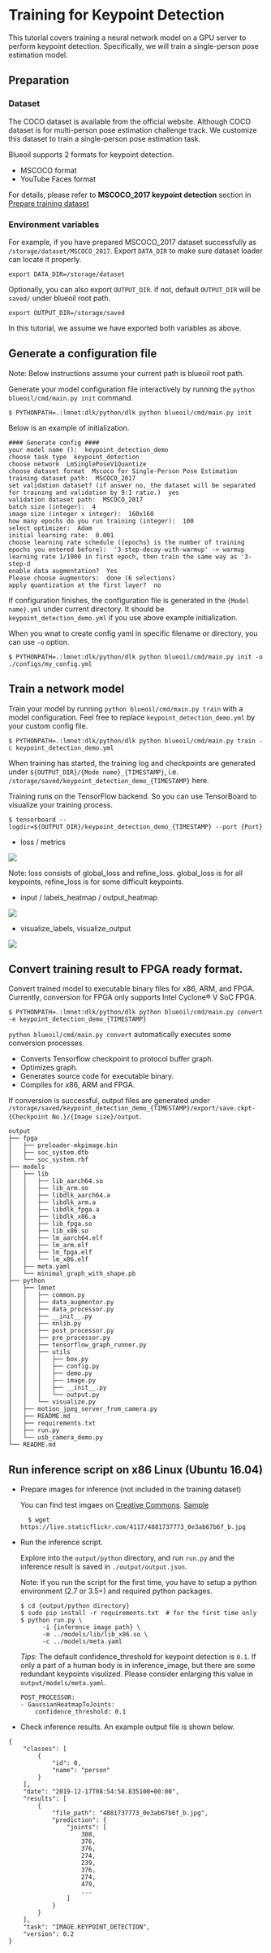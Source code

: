 # Training for Keypoint Detection

This tutorial covers training a neural network model on a GPU server to perform keypoint detection.
Specifically, we will train a single-person pose estimation model.

## Preparation

### Dataset

The COCO dataset is available from the official website.
Although COCO dataset is for multi-person pose estimation challenge track.
We customize this dataset to train a single-person pose estimation task.

Blueoil supports 2 formats for keypoint detection.
- MSCOCO format
- YouTube Faces format

For details, please refer to **MSCOCO_2017 keypoint detection** section in <a href="../usage/dataset.html">Prepare training dataset</a>

### Environment variables

For example, if you have prepared MSCOCO_2017 dataset successfully as `/storage/dataset/MSCOCO_2017`.
Export `DATA_DIR` to make sure dataset loader can locate it properly.

    export DATA_DIR=/storage/dataset

Optionally, you can also export `OUTPUT_DIR`. if not, default 
`OUTPUT_DIR` will be `saved/` under blueoil root path.

    export OUTPUT_DIR=/storage/saved

In this tutorial, we assume we have exported both variables as above.

## Generate a configuration file

Note: Below instructions assume your current path is blueoil root path.

Generate your model configuration file interactively by running the `python blueoil/cmd/main.py init` command.

    $ PYTHONPATH=.:lmnet:dlk/python/dlk python blueoil/cmd/main.py init

Below is an example of initialization.

```
#### Generate config ####
your model name ():  keypoint_detection_demo
choose task type  keypoint_detection
choose network  LmSinglePoseV1Quantize
choose dataset format  Mscoco for Single-Person Pose Estimation
training dataset path:  MSCOCO_2017
set validation dataset? (if answer no, the dataset will be separated for training and validation by 9:1 ratio.)  yes
validation dataset path:  MSCOCO_2017
batch size (integer):  4
image size (integer x integer):  160x160
how many epochs do you run training (integer):  100
select optimizer:  Adam
initial learning rate:  0.001
choose learning rate schedule ({epochs} is the number of training epochs you entered before):  '3-step-decay-with-warmup' -> warmup learning rate 1/1000 in first epoch, then train the same way as '3-step-d
enable data augmentation?  Yes
Please choose augmentors:  done (6 selections)
apply quantization at the first layer?  no
```

If configuration finishes, the configuration file is generated in the `{Model name}.yml` under current directory.
It should be `keypoint_detection_demo.yml` if you use above example initialization.


When you wnat to create config yaml in specific filename or directory, you can use `-o` option.

    $ PYTHONPATH=.:lmnet:dlk/python/dlk python blueoil/cmd/main.py init -o ./configs/my_config.yml

## Train a network model

Train your model by running `python blueoil/cmd/main.py train` with a model configuration.
Feel free to replace `keypoint_detection_demo.yml` by your custom config file.

    $ PYTHONPATH=.:lmnet:dlk/python/dlk python blueoil/cmd/main.py train -c keypoint_detection_demo.yml
    
    

When training has started, the training log and checkpoints are generated under `${OUTPUT_DIR}/{Mode name}_{TIMESTAMP}`,
i.e. `/storage/saved/keypoint_detection_demo_{TIMESTAMP}` here.

Training runs on the TensorFlow backend. So you can use TensorBoard to visualize your training process.

    $ tensorboard --logdir=${OUTPUT_DIR}/keypoint_detection_demo_{TIMESTAMP} --port {Port}

- loss / metrics
<img src="../_static/keypoint_detection_scalar.png">

Note: loss consists of global_loss and refine_loss.
global_loss is for all keypoints, refine_loss is for some difficult keypoints.

- input / labels_heatmap / output_heatmap
<img src="../_static/keypoint_detection_heatmap.png">

- visualize_labels, visualize_output
<img src="../_static/keypoint_detection_visualize.png">


## Convert training result to FPGA ready format.

Convert trained model to executable binary files for x86, ARM, and FPGA.
Currently, conversion for FPGA only supports Intel Cyclone® V SoC FPGA.

    $ PYTHONPATH=.:lmnet:dlk/python/dlk python blueoil/cmd/main.py convert -e keypoint_detection_demo_{TIMESTAMP}

`python blueoil/cmd/main.py convert` automatically executes some conversion processes.
- Converts Tensorflow checkpoint to protocol buffer graph.
- Optimizes graph.
- Generates source code for executable binary.
- Compiles for x86, ARM and FPGA.

If conversion is successful, output files are generated under
`/storage/saved/keypoint_detection_demo_{TIMESTAMP}/export/save.ckpt-{Checkpoint No.}/{Image size}/output`.

```
output
├── fpga
│   ├── preloader-mkpimage.bin
│   ├── soc_system.dtb
│   └── soc_system.rbf
├── models
│   ├── lib
│   │   ├── lib_aarch64.so
│   │   ├── lib_arm.so
│   │   ├── libdlk_aarch64.a
│   │   ├── libdlk_arm.a
│   │   ├── libdlk_fpga.a
│   │   ├── libdlk_x86.a
│   │   ├── lib_fpga.so
│   │   ├── lib_x86.so
│   │   ├── lm_aarch64.elf
│   │   ├── lm_arm.elf
│   │   ├── lm_fpga.elf
│   │   └── lm_x86.elf
│   ├── meta.yaml
│   └── minimal_graph_with_shape.pb
├── python
│   ├── lmnet
│   │   ├── common.py
│   │   ├── data_augmentor.py
│   │   ├── data_processor.py
│   │   ├── __init__.py
│   │   ├── nnlib.py
│   │   ├── post_processor.py
│   │   ├── pre_processor.py
│   │   ├── tensorflow_graph_runner.py
│   │   ├── utils
│   │   │   ├── box.py
│   │   │   ├── config.py
│   │   │   ├── demo.py
│   │   │   ├── image.py
│   │   │   ├── __init__.py
│   │   │   └── output.py
│   │   └── visualize.py
│   ├── motion_jpeg_server_from_camera.py
│   ├── README.md
│   ├── requirements.txt
│   ├── run.py
│   └── usb_camera_demo.py
└── README.md
```

## Run inference script on x86 Linux (Ubuntu 16.04)

- Prepare images for inference (not included in the training dataset)

	You can find test imgaes on [Creative Commons](https://ccsearch.creativecommons.org/).
	[Sample](https://ccsearch.creativecommons.org/photos/1a9d20a0-d061-456d-af11-b8753bd46f47)

		$ wget https://live.staticflickr.com/4117/4881737773_0e3ab67b6f_b.jpg

- Run the inference script.

    Explore into the `output/python` directory, and
    run `run.py` and the inference result is saved in `./output/output.json`.

    Note: If you run the script for the first time, you have to setup a python environment (2.7 or 3.5+) and required python packages.

	```
	$ cd {output/python directory}
	$ sudo pip install -r requirements.txt  # for the first time only
	$ python run.py \
	      -i {inference image path} \
	      -m ../models/lib/lib_x86.so \
	      -c ../models/meta.yaml
	```

	*Tips:* The default confidence_threshold for keypoint detection is `0.1`.
	If only a part of a human body is in inference_image, but there are some redundant keypoints visulized.
	Please consider enlarging this value in `output/models/meta.yaml`.

	```
	POST_PROCESSOR:
    - GaussianHeatmapToJoints:
        confidence_threshold: 0.1
	```

- Check inference results. An example output file is shown below.

```
{
    "classes": [
        {
            "id": 0,
            "name": "person"
        }
    ],
    "date": "2019-12-17T08:54:58.835100+00:00",
    "results": [
        {
            "file_path": "4881737773_0e3ab67b6f_b.jpg",
            "prediction": {
                "joints": [
                    308,
                    376,
                    376,
                    274,
                    239,
                    376,
                    274,
                    479,
                    ...
                ]
            }
        }
    ],
    "task": "IMAGE.KEYPOINT_DETECTION",
    "version": 0.2
}
```
